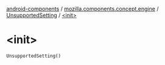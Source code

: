 [android-components](../../index.md) / [mozilla.components.concept.engine](../index.md) / [UnsupportedSetting](index.md) / [&lt;init&gt;](./-init-.md)

# &lt;init&gt;

`UnsupportedSetting()`